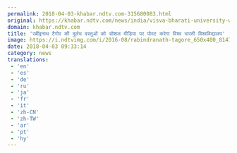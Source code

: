 ```yaml
---
permalink: 2018-04-03-khabar.ndtv.com-315680083.html
original: https://khabar.ndtv.com/news/india/visva-bharati-university-will-post-tagore-memorabilia-on-social-media-1832232
domain: khabar.ndtv.com
title: 'रबींद्रनाथ टैगोर की दुर्लभ वस्तुओं को सोशल मीडिया पर पोस्ट करेगा विश्व भारती विश्वविद्यालय'
image: https://i.ndtvimg.com/i/2016-08/rabindranath-tagore_650x400_81470043387.jpg
date: 2018-04-03 09:33:14
category: news
translations: 
 - 'en'
 - 'es'
 - 'de'
 - 'ru'
 - 'ja'
 - 'fr'
 - 'it'
 - 'zh-CN'
 - 'zh-TW'
 - 'ar'
 - 'pt'
 - 'hy'
---
```


